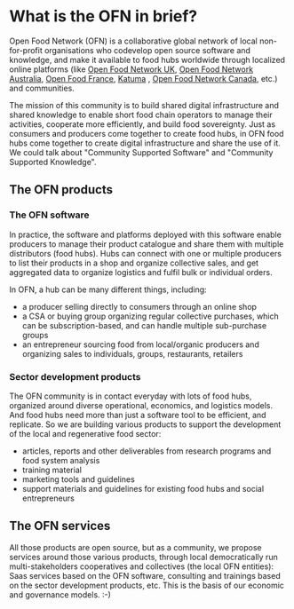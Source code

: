 # What is the OFN in brief?

Open Food Network (OFN) is a collaborative global network of local non-for-profit organisations who codevelop open source software and knowledge, and make it available to food hubs worldwide through localized online platforms (like [Open Food Network UK](https://openfoodnetwork.org.uk/), [Open Food Network Australia](http://openfoodnetwork.org.au/), [Open Food France](http://openfoodfrance.org/), [Katuma](http://katuma.org/) , [Open Food Network Canada](https://openfoodnetwork.ca/), etc.) and communities.

The mission of this community is to build shared digital infrastructure and shared knowledge to enable short food chain operators to manage their activities, cooperate more efficiently, and build food sovereignty. Just as consumers and producers come together to create food hubs, in OFN food hubs come together to create digital infrastructure and share the use of it. We could talk about "Community Supported Software" and "Community Supported Knowledge".

## The OFN products

### The OFN software

In practice, the software and platforms deployed with this software enable producers to manage their product catalogue and share them with multiple distributors (food hubs). Hubs can connect with one or multiple producers to list their products in a shop and organize collective sales, and get aggregated data to organize logistics and fulfil bulk or individual orders.

In OFN, a hub can be many different things, including:

* a producer selling directly to consumers through an online shop
* a CSA or buying group organizing regular collective purchases, which can be subscription-based, and can handle multiple sub-purchase groups
* an entrepreneur sourcing food from local/organic producers and organizing sales to individuals, groups, restaurants, retailers

### Sector development products

The OFN community is in contact everyday with lots of food hubs, organized around diverse operational, economics, and logistics models. And food hubs need more than just a software tool to be efficient, and replicate. So we are building various products to support the development of the local and regenerative food sector:

* articles, reports and other deliverables from research programs and food system analysis
* training material
* marketing tools and guidelines
* support materials and guidelines for existing food hubs and social entrepreneurs

## The OFN services

All those products are open source, but as a community, we propose services around those various products, through local democratically run multi-stakeholders cooperatives and collectives (the local OFN entities): Saas services based on the OFN software, consulting and trainings based on the sector development products, etc. This is the basis of our economic and governance models. :-)
